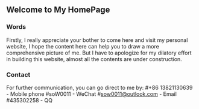 ## Welcome to My HomePage

### Words
Firstly, I really appreciate your bother to come here and visit my personal website, I hope the content here can help you to draw a more comprehensive picture of me.
But I have to apologize for my dilatory effort in building this website, almost all the contents are under construction.

### Contact
For further communication, you can go direct to me by:
#+86 13821130639 - Mobile phone
#soW0011 - WeChat
#sow0011@outlook.com - Email
#435302258 - QQ

